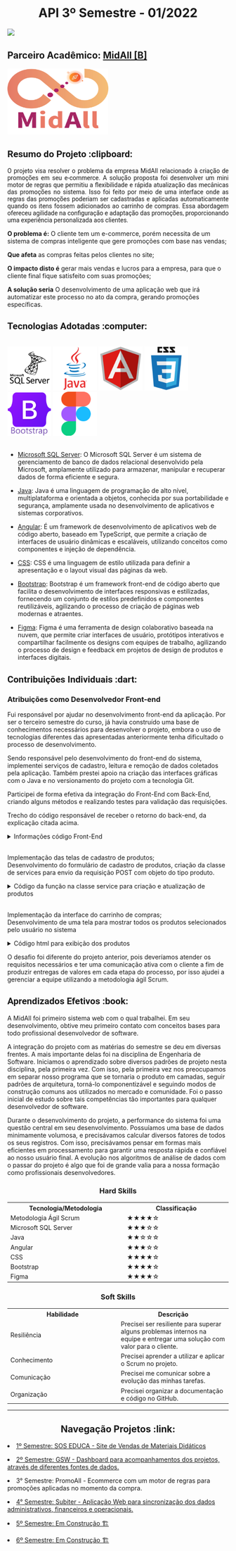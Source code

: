 <html>
<body>
 <h1 align="center"> API 3º Semestre - 01/2022</h1>
<a href="https://github.com/Doc-Docker/APIMidAll"><img src="https://img.shields.io/badge/GitHub-Repositório Projeto-181717?style=for-the-badge&logo=github"></a>
 
 <h2> Parceiro Acadêmico: <a href="https://midall.com.br/">MidAll [B]</a></h2>
 
<img src="https://github.com/BryanRibeiro/Portfolio-Projetos/blob/main/images/logo%20midall.png" height="150" width="230"/>
  
  <h2 style="font-family:roboto;"> Resumo do Projeto :clipboard:</h2>
  
  <p align="justify" style="font-family:roboto;"> O projeto visa resolver o problema da empresa MidAll relacionado à criação de promoções em seu e-commerce. A solução proposta foi desenvolver um mini motor de regras que permitiu a flexibilidade e rápida atualização das mecânicas das promoções no sistema. Isso foi feito por meio de uma interface onde as regras das promoções poderiam ser cadastradas e aplicadas automaticamente quando os itens fossem adicionados ao carrinho de compras. Essa abordagem ofereceu agilidade na configuração e adaptação das promoções, proporcionando uma experiência personalizada aos clientes.

**O problema é:** O cliente tem um e-commerce, porém necessita de um sistema de compras inteligente que gere promoções com base nas vendas;

**Que afeta** as compras feitas pelos clientes no site;

**O impacto disto é** gerar mais vendas e lucros para a empresa, para que o cliente final fique satisfeito com suas promoções;

**A solução seria** O desenvolvimento de uma aplicação web que irá automatizar este processo no ato da compra, gerando promoções específicas.

<h2 style="font-family:roboto;"> Tecnologias Adotadas :computer:</h2>
 
 <div style="display: inline_block"><br> 
 <img src="https://github.com/devicons/devicon/blob/master/icons/microsoftsqlserver/microsoftsqlserver-plain-wordmark.svg" width="100"    height="100" />	 
 <img src="https://raw.githubusercontent.com/devicons/devicon/1119b9f84c0290e0f0b38982099a2bd027a48bf1/icons/java/java-original-wordmark.svg" width="100"    height="100" />
 <img src="https://raw.githubusercontent.com/devicons/devicon/1119b9f84c0290e0f0b38982099a2bd027a48bf1/icons/angularjs/angularjs-original.svg" width="100" height="100" />
 <img src="https://raw.githubusercontent.com/devicons/devicon/1119b9f84c0290e0f0b38982099a2bd027a48bf1/icons/css3/css3-original-wordmark.svg" width="100" height="100" />
 <img src="https://raw.githubusercontent.com/devicons/devicon/1119b9f84c0290e0f0b38982099a2bd027a48bf1/icons/bootstrap/bootstrap-original-wordmark.svg" width="100" height="100" />
 <img src="https://raw.githubusercontent.com/devicons/devicon/1119b9f84c0290e0f0b38982099a2bd027a48bf1/icons/figma/figma-original.svg" width="100" height="100" />
</div>
 
<br>
 
  <ul>
  <li><a href="https://azure.microsoft.com/">Microsoft SQL Server</a>: O Microsoft SQL Server é um sistema de gerenciamento de banco de dados relacional desenvolvido pela Microsoft, amplamente utilizado para armazenar, manipular e recuperar dados de forma eficiente e segura.</p></li>
  </li>	  
  <li><a href="https://www.java.com/pt-BR/">Java</a>: Java é uma linguagem de programação de alto nível, multiplataforma e orientada a objetos, conhecida por sua portabilidade e segurança, amplamente usada no desenvolvimento de aplicativos e sistemas corporativos.</p></li>
  </li>
   <li><a href="https://angular.io/">Angular</a>: É um framework de desenvolvimento de aplicativos web de código aberto, baseado em TypeScript, que permite a criação de interfaces de usuário dinâmicas e escaláveis, utilizando conceitos como componentes e injeção de dependência.</p></li>
  </li>
   <li><a href="https://www.w3.org/Style/CSS/Overview.en.html">CSS</a>: CSS é uma linguagem de estilo utilizada para definir a apresentação e o layout visual das páginas da web.</p></li>
  </li>
   <li><a href="https://getbootstrap.com/">Bootstrap</a>: Bootstrap é um framework front-end de código aberto que facilita o desenvolvimento de interfaces responsivas e estilizadas, fornecendo um conjunto de estilos predefinidos e componentes reutilizáveis, agilizando o processo de criação de páginas web modernas e atraentes.</p></li>
  </li>
  <li><a href="https://www.figma.com/">Figma</a>: Figma é uma ferramenta de design colaborativo baseada na nuvem, que permite criar interfaces de usuário, protótipos interativos e compartilhar facilmente os designs com equipes de trabalho, agilizando o processo de design e feedback em projetos de design de produtos e interfaces digitais.</p></li>
  </li>

  </ul>
  
  <h2 style="font-family:roboto;"> Contribuições Individuais :dart:</h2>
  
  <h3> Atribuições como Desenvolvedor Front-end</h3>

Fui responsável por ajudar no desenvolvimento front-end da aplicação. Por ser o terceiro semestre do curso, já havia construído uma base de conhecimentos necessários para desenvolver o projeto, embora o uso de tecnologias diferentes das apresentadas anteriormente tenha dificultado o processo de desenvolvimento.
  
Sendo responsável pelo desenvolvimento do front-end do sistema, implementei serviços de cadastro, leitura e remoção de dados coletados pela aplicação. Também prestei apoio na criação das interfaces gráficas com o Java e no versionamento do projeto com a tecnologia Git.
  
</details>   

Participei de forma efetiva da integração do Front-End com Back-End, criando alguns métodos e realizando testes para validação das requisições.

Trecho do código responsável de receber o retorno do back-end, da explicação citada acima.
   
 <details>
      <summary>Informações código Front-End</summary>
 
   ```js
   
        this.total = this.noDiscount += (element.price  * element.quantidade);

        this.service.getDiscount(this.id, this.quantidade, this.total, this.categoria).subscribe(
            response =>
            { const product : Product = new Product();
              this.discount = response;
              this.product.discount = this.discount
              this.finalPrice = this.finalPrice += (element.price * element.quantidade)-(this.discount)
              console.log("teste", this.categoria)
            errorResponse => console.log(errorResponse)
        })
    });
         
         ...
         
         return new ResponseEntity<>(desconto, HttpStatus.OK);     
   ```
   - Esse método é responsável por passar os parâmetros para o back-end, processar a informação e direcionar o retorno para a camada de visualização do usuário,
  sendo um trecho importante pois enviar dados, processa o retorno e já devolve os resultados para usuário.


Click aqui [GitHub](https://github.com/Doc-Docker/APIMidAll/blob/main/frontend-midall/src/app/cart.service.ts) para mais detalhes da implementação do método responsável por enviar a requisição para o back-end. 

</details>   

<br>

Implementação das telas de cadastro de produtos; </br>
   Desenvolvimento do formulário de cadastro de produtos, criação da classe de services para envio da requisição POST com objeto do tipo produto.
   
   <details>
      <summary>Código da função na classe service para criação e atualização de produtos </summary>
      
          onSubmit(){

           if(this.id){
             this.service.update(this.id, this.product)
             .subscribe( res => {
               this.success = true;
               this.errors = null;
             }
             )
           }
           else{

             this.service
               .insert(this.product)
               .subscribe( res =>{
                 this.success = true;
                 this.errors = null;

               }, errorRes =>{
                 this.success = false;
                 this.errors = errorRes.error.errors

               }

               )
           }


         }
   </details>
   
<br>
   
Implementação da interface do carrinho de compras;</br>
   Desenvolvimento de uma tela para mostrar todos os produtos selecionados pelo usuário no sistema
   <details>
      <summary>Código html para exibição dos produtos </summary>
      
 ```html
          <table class="table table-condensed table-hover">
                <thead>
                    <tr>
                        <th>Name</th>
                        <th>Price</th>
                        <th>Quantity</th>
                        <th>Discount</th>
                        <th></th>
                    </tr>
                </thead>
                <tbody>
                    <tr *ngFor="let p of products">
                        <td>{{ p.name }}</td>
                        <td>{{ p.price }}</td>
                        <td>{{ p.quantidade}}</td>
                        <td>-{{ p.discount }}</td>

                        <td>
                            <button  class="btn btn-warning" (click)="deleteProduct(p)">
                                <i class="fa fa-trash"></i>
                                Delete
                            </button>
                        </td>


                    </tr>
                </tbody>
                
            </table>
 ```
 
   </details>
  
O desafio foi diferente do projeto anterior, pois deveríamos atender os requisitos necessários e ter uma comunicação ativa com o cliente a fim de produzir entregas de valores em cada etapa do processo, por isso ajudei a gerenciar a equipe utilizando a metodologia ágil Scrum.

<h2 style="font-family:roboto;"> Aprendizados Efetivos :book:</h2>  

A MidAll foi primeiro sistema web com o qual trabalhei. Em seu desenvolvimento, obtive meu primeiro contato com conceitos bases para todo profissional desenvolvedor de software.

A integração do projeto com as matérias do semestre se deu em diversas frentes. A mais importante delas foi na disciplina de Engenharia de Software. Iniciamos o aprendizado sobre diversos padrões de projeto nesta disciplina, pela primeira vez. Com isso, pela primeira vez nos preocupamos em separar nosso programa que se tornaria o produto em camadas, seguir padrões de arquitetura, torná-lo componentizável e seguindo modos de construção comuns aos utilizados no mercado e comunidade. Foi o passo inicial de estudo sobre tais competências tão importantes para qualquer desenvolvedor de software.

Durante o desenvolvimento do projeto, a performance do sistema foi uma questão central em seu desenvolvimento.
Possuíamos uma base de dados minimamente volumosa, e precisávamos calcular diversos fatores de todos os seus registros. Com isso, precisávamos pensar em formas mais eficientes em processamento para garantir uma resposta rápida e confiável ao nosso usuário final. A evolução nos algoritmos de análise de dados com o passar do projeto é algo que foi de grande valia para a nossa formação como profissionais desenvolvedores.

  <h3 align="center"> Hard Skills </h3>
  <table align="center">
    <tr>
      <th width="300px">Tecnologia/Metodologia</th>
      <th width="300px">Classificação</th>
    </tr>
    <tr>
      <td>Metodologia Ágil Scrum</td>
      <td>★★★★☆</td>
    </tr>
    <tr>
      <td>Microsoft SQL Server</td>
      <td>★★★☆☆</td>
    </tr>	
    <tr>
      <td>Java</td>
      <td>★★☆☆☆</td>
    </tr>
    <tr>
      <td>Angular</td>
      <td>★★★☆☆</td>
    </tr>
   <tr>
      <td>CSS</td>
      <td>★★★★☆</td>
    </tr>
   <tr>
      <td>Bootstrap</td>
      <td>★★★★☆</td>
    </tr>
    <tr>
      <td>Figma</td>
      <td>★★★★☆</td>
    </tr>
  </table>
  
  <h3 align="center">Soft Skills</h3>
  <table align="center">
    <tr>
      <th width="300px">Habilidade</th>
      <th width="300px">Descrição</th>
    </tr>
    <tr>
      <td>Resiliência</td>
      <td>Precisei ser resiliente para superar alguns problemas internos na equipe e entregar uma solução com valor para o cliente.</td>
    </tr>
    <tr>
      <td>Conhecimento</td>
      <td>Precisei aprender a utilizar e aplicar o Scrum no projeto.</td>
    </tr>
    <tr>
      <td>Comunicação</td>
      <td>Precisei me comunicar sobre a evolução das minhas tarefas.</td>
    </tr>
    <tr>
      <td>Organização</td>
      <td>Precisei organizar a documentação e código no GitHub.</td>
    </tr>
  </table>
  
---

 <h2 align="center"> Navegação Projetos :link:</h2>

   <p align="justify" style="font-family:roboto;"><li><a href="https://github.com/BryanRibeiro/Portfolio-Projetos/blob/main/API_1.md"> 1º Semestre: SOS EDUCA - Site de Vendas de Materiais Didáticos</a></li></p>
   <p align="justify" style="font-family:roboto;"><li><a href="https://github.com/BryanRibeiro/Portfolio-Projetos/blob/main/API_2.md">2º Semestre: GSW - Dashboard para acompanhamentos dos projetos, através de diferentes fontes de dados.</a></li></p>
   <p align="justify" style="font-family:roboto;"><li> 3° Semestre: PromoAll - Ecommerce com um motor de regras para promoções aplicadas no momento da compra.</a></li></p>
   <p align="justify" style="font-family:roboto;"><li><a href="https://github.com/BryanRibeiro/Portfolio-Projetos/blob/main/API_4.md">4° Semestre: Subiter - Aplicação Web para sincronização dos dados administrativos, financeiros e operacionais.</a></li></p>
   <p align="justify" style="font-family:roboto;"><li><a href="https://github.com/BryanRibeiro/Portfolio-Projetos/blob/main/API_5.md">5º Semestre: Em Construção 🏗️</a></li></p>
   <p align="justify" style="font-family:roboto;"><li><a href="https://github.com/BryanRibeiro/Portfolio-Projetos/blob/main/API_6.md">6º Semestre: Em Construção 🏗️</a></li></p>
  
</body>
</html>
